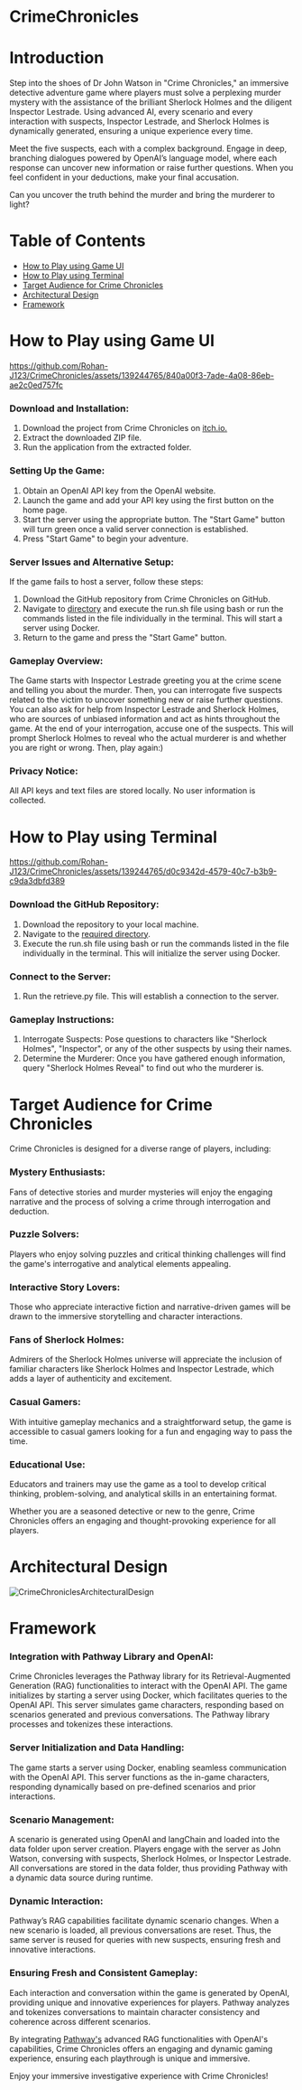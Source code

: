 # CrimeChronicles

# Introduction

Step into the shoes of Dr John Watson in "Crime Chronicles," an immersive detective adventure game where players must solve a perplexing murder mystery with the assistance of the brilliant Sherlock Holmes and the diligent Inspector Lestrade. Using advanced AI, every scenario and every interaction with suspects, Inspector Lestrade, and Sherlock Holmes is dynamically generated, ensuring a unique experience every time.

Meet the five suspects, each with a complex background. Engage in deep, branching dialogues powered by OpenAI’s language model, where each response can uncover new information or raise further questions. When you feel confident in your deductions, make your final accusation. 

Can you uncover the truth behind the murder and bring the murderer to light?

# Table of Contents

- [How to Play using Game UI](#how-to-play-using-game-ui)
- [How to Play using Terminal](#how-to-play-using-terminal)
- [Target Audience for Crime Chronicles](#target-audience-for-crime-chronicles)
- [Architectural Design](#architectural-design)
- [Framework](#framework)

# How to Play using Game UI

https://github.com/Rohan-J123/CrimeChronicles/assets/139244765/840a00f3-7ade-4a08-86eb-ae2c0ed757fc

### Download and Installation:

1. Download the project from Crime Chronicles on [itch.io.](https://rohan-j123.itch.io/crime-chronicles)
2. Extract the downloaded ZIP file.
3. Run the application from the extracted folder.

### Setting Up the Game:

1. Obtain an OpenAI API key from the OpenAI website.
2. Launch the game and add your API key using the first button on the home page.
3. Start the server using the appropriate button. The "Start Game" button will turn green once a valid server connection is established.
4. Press "Start Game" to begin your adventure.

### Server Issues and Alternative Setup:

If the game fails to host a server, follow these steps:
1. Download the GitHub repository from Crime Chronicles on GitHub.
2. Navigate to [directory](https://github.com/Rohan-J123/CrimeChronicles/tree/main/CrimeChronicles/Assets/StreamingAssets/Scripts/contextful_parsing) and execute the run.sh file using bash or run the commands listed in the file individually in the terminal. This will start a server using Docker.
3. Return to the game and press the "Start Game" button.

### Gameplay Overview:

The Game starts with Inspector Lestrade greeting you at the crime scene and telling you about the murder. Then, you can interrogate five suspects related to the victim to uncover something new or raise further questions. You can also ask for help from Inspector Lestrade and Sherlock Holmes, who are sources of unbiased information and act as hints throughout the game. At the end of your interrogation, accuse one of the suspects. This will prompt Sherlock Holmes to reveal who the actual murderer is and whether you are right or wrong. Then, play again:)

### Privacy Notice:

All API keys and text files are stored locally. No user information is collected.

# How to Play using Terminal

https://github.com/Rohan-J123/CrimeChronicles/assets/139244765/d0c9342d-4579-40c7-b3b9-c9da3dbfd389

### Download the GitHub Repository:

1. Download the repository to your local machine.
2. Navigate to the [required directory](https://github.com/Rohan-J123/CrimeChronicles/tree/main/CrimeChronicles/Assets/StreamingAssets/Scripts/contextful_parsing).
3. Execute the run.sh file using bash or run the commands listed in the file individually in the terminal. This will initialize the server using Docker.

### Connect to the Server:

1. Run the retrieve.py file. This will establish a connection to the server.

### Gameplay Instructions:

1. Interrogate Suspects:
Pose questions to characters like "Sherlock Holmes", "Inspector", or any of the other suspects by using their names.
2. Determine the Murderer:
Once you have gathered enough information, query "Sherlock Holmes Reveal" to find out who the murderer is.

# Target Audience for Crime Chronicles
Crime Chronicles is designed for a diverse range of players, including:

### Mystery Enthusiasts:
Fans of detective stories and murder mysteries will enjoy the engaging narrative and the process of solving a crime through interrogation and deduction.

### Puzzle Solvers:
Players who enjoy solving puzzles and critical thinking challenges will find the game's interrogative and analytical elements appealing.

### Interactive Story Lovers:
Those who appreciate interactive fiction and narrative-driven games will be drawn to the immersive storytelling and character interactions.

### Fans of Sherlock Holmes:
Admirers of the Sherlock Holmes universe will appreciate the inclusion of familiar characters like Sherlock Holmes and Inspector Lestrade, which adds a layer of authenticity and excitement.

### Casual Gamers:
With intuitive gameplay mechanics and a straightforward setup, the game is accessible to casual gamers looking for a fun and engaging way to pass the time.

### Educational Use:
Educators and trainers may use the game as a tool to develop critical thinking, problem-solving, and analytical skills in an entertaining format.

Whether you are a seasoned detective or new to the genre, Crime Chronicles offers an engaging and thought-provoking experience for all players.

# Architectural Design

![CrimeChroniclesArchitecturalDesign](https://github.com/user-attachments/assets/602a5d9d-29cc-4bc6-8259-e53e2aea8ffb)


# Framework
### Integration with Pathway Library and OpenAI:
Crime Chronicles leverages the Pathway library for its Retrieval-Augmented Generation (RAG) functionalities to interact with the OpenAI API. The game initializes by starting a server using Docker, which facilitates queries to the OpenAI API. This server simulates game characters, responding based on scenarios generated and previous conversations. The Pathway library processes and tokenizes these interactions.

### Server Initialization and Data Handling:
The game starts a server using Docker, enabling seamless communication with the OpenAI API.
This server functions as the in-game characters, responding dynamically based on pre-defined scenarios and prior interactions.

### Scenario Management:
A scenario is generated using OpenAI and langChain and loaded into the data folder upon server creation.
Players engage with the server as John Watson, conversing with suspects, Sherlock Holmes, or Inspector Lestrade.
All conversations are stored in the data folder, thus providing Pathway with a dynamic data source during runtime.

### Dynamic Interaction:
Pathway’s RAG capabilities facilitate dynamic scenario changes. When a new scenario is loaded, all previous conversations are reset.
Thus, the same server is reused for queries with new suspects, ensuring fresh and innovative interactions.

### Ensuring Fresh and Consistent Gameplay:
Each interaction and conversation within the game is generated by OpenAI, providing unique and innovative experiences for players.
Pathway analyzes and tokenizes conversations to maintain character consistency and coherence across different scenarios.

By integrating [Pathway's](https://pathway.us12.list-manage.com/track/click?u=70279b5d6def5ed7bf629c1f3&id=aca085ed7e&e=f50acf6b23) advanced RAG functionalities with OpenAI's capabilities, Crime Chronicles offers an engaging and dynamic gaming experience, ensuring each playthrough is unique and immersive.

Enjoy your immersive investigative experience with Crime Chronicles!





